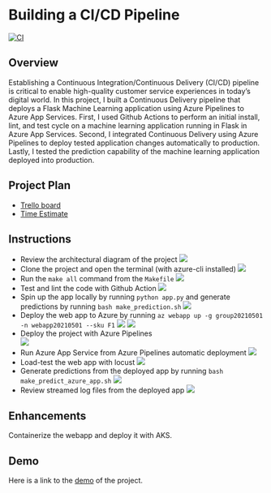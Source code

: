 # Building a CI/CD Pipeline
[![CI](https://github.com/iDataist/Building-a-CI-CD-pipeline/actions/workflows/main.yml/badge.svg)](https://github.com/iDataist/Building-a-CI-CD-pipeline/actions/workflows/main.yml)
## Overview
Establishing a Continuous Integration/Continuous Delivery (CI/CD) pipeline is critical to enable high-quality customer service experiences in today’s digital world. In this project, I built a Continuous Delivery pipeline that deploys a Flask Machine Learning application using Azure Pipelines to Azure App Services. First, I used Github Actions to perform an initial install, lint, and test cycle on a machine learning application running in Flask in Azure App Services. Second, I integrated Continuous Delivery using Azure Pipelines to deploy tested application changes automatically to production. Lastly, I tested the prediction capability of the machine learning application deployed into production. 

## Project Plan

* [Trello board](https://trello.com/invite/b/991rrsp2/557a8a37842cf3151b22957d3173efb5/kanban-template)
* [Time Estimate](https://github.com/iDataist/Building-a-CI-CD-pipeline/blob/main/time_estimate.xlsx)

## Instructions
* Review the architectural diagram of the project
    ![](screenshots/architecture_diagram.png)
* Clone the project and open the terminal (with azure-cli installed)
    ![](screenshots/azure_shell.png)
* Run the `make all` command from the `Makefile`
    ![](screenshots/make_all.png)
* Test and lint the code with Github Action 
    ![](screenshots/github_action.png)
* Spin up the app locally by running `python app.py` and generate predictions by running `bash make_prediction.sh`
    ![](screenshots/test_run1.png)
* Deploy the web app to Azure by running `az webapp up -g group20210501 -n webapp20210501 --sku F1`
    ![](screenshots/webapp1.png)
    ![](screenshots/webapp2.png)
* Deploy the project with Azure Pipelines  
    ![](screenshots/azure_pipeline1.png)
* Run Azure App Service from Azure Pipelines automatic deployment
    ![](screenshots/azure_pipeline2.png)
* Load-test the web app with locust
    ![](screenshots/locust.png)
* Generate predictions from the deployed app by running `bash make_predict_azure_app.sh` 
    ![](screenshots/test_run2.png)
* Review streamed log files from the deployed app
    ![](screenshots/log_stream.png)
## Enhancements
Containerize the webapp and deploy it with AKS.
## Demo 
Here is a link to the [demo](https://youtu.be/WDTi_IJZMNg) of the project. 



